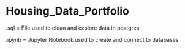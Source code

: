 # Housing_Data_Portfolio

.sql = File used to clean and explore data in postgres

.ipynb = Jupyter Notebook used to create and connect to databases

